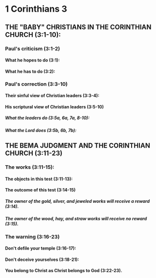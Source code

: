 ---
---
# 1 Corinthians 3 
## THE \"BABY\" CHRISTIANS IN THE CORINTHIAN CHURCH (3:1-10): 
###  Paul\'s criticism (3:1-2) 
####  What he hopes to do (3:1): 
####  What he has to do (3:2): 
###  Paul\'s correction (3:3-10) 
####  Their sinful view of Christian leaders (3:3-4): 
####  His scriptural view of Christian leaders (3:5-10) 
#####  What the leaders do (3:5a, 6a, 7a, 8-10): 
#####  What the Lord does (3:5b, 6b, 7b): 
## THE BEMA JUDGMENT AND THE CORINTHIAN CHURCH (3:11-23) 
###  The works (3:11-15): 
####  The objects in this test (3:11-13): 
####  The outcome of this test (3:14-15) 
#####  The owner of the gold, silver, and jeweled works will receive a reward (3:14). 
#####  The owner of the wood, hay, and straw works will receive no reward (3:15). 
###  The warning (3:16-23) 
####  Don\'t defile your temple (3:16-17): 
####  Don\'t deceive yourselves (3:18-21): 
####  You belong to Christ as Christ belongs to God (3:22-23). 
